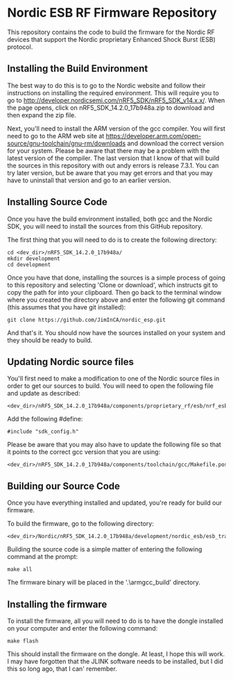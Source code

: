 Nordic ESB RF Firmware Repository
===

This repository contains the code to build the firmware for the Nordic RF devices that support the Nordic proprietary Enhanced Shock Burst (ESB) protocol.

Installing the Build Environment
---

The best way to do this is to go to the Nordic website and follow their instructions on installing the required environment.  This will require you to go to http://developer.nordicsemi.com/nRF5_SDK/nRF5_SDK_v14.x.x/.  When the page opens, click on nRF5_SDK_14.2.0_17b948a.zip to download and then expand the zip file.

Next, you'll need to install the ARM version of the gcc compiler.  You will first need to go to the ARM web site at https://developer.arm.com/open-source/gnu-toolchain/gnu-rm/downloads and download the correct version for your system.  Please be aware that there may be a problem with the latest version of the compiler.  The last version that I know of that will build the sources in this repository with out andy errors is release 7.3.1.  You can try later version, but be aware that you may get errors and that you may have to uninstall that version and go to an earlier version.

Installing Source Code
---
Once you have the build environment installed, both gcc and the Nordic SDK, you will need to install the sources from this GitHub repository.

The first thing that you will need to do is to create the following directory:
```
cd <dev_dir>/nRF5_SDK_14.2.0_17b948a/
mkdir development
cd development
```
Once you have that done, installing the sources is a simple process of going to this repository and selecting 'Clone or download', which instructs git to copy the path for into your clipboard.  Then go back to the terminal window where you created the directory above and enter the following git command (this assumes that you have git installed):
```
git clone https://github.com/JimInCA/nordic_esp.git
```
And that's it.  You should now have the sources installed on your system and they should be ready to build.

Updating Nordic source files
---

You'll first need to make a modification to one of the Nordic source files in order to get our sources to build.  You will need to open the following file and update as described:
```
<dev_dir>/nRF5_SDK_14.2.0_17b948a/components/proprietary_rf/esb/nrf_esb.h
```
Add the following #define:
```
#include "sdk_config.h"
```
Please be aware that you may also have to update the following file so that it points to the correct gcc version that you are using:
```
<dev_dir>/nRF5_SDK_14.2.0_17b948a/components/toolchain/gcc/Makefile.posix
```

Building our Source Code
---

Once you have everything installed and updated, you're ready for build our firmware.

To build the firmware, go to the following directory:
```
<dev_dir>/Nordic/nRF5_SDK_14.2.0_17b948a/development/nordic_esb/esb_transceiver/build/pca10031/armgcc
```
Building the source code is a simple matter of entering the following command at the prompt:
```
make all
```
The firmware binary will be placed in the '.\armgcc\_build' directory.


Installing the firmware
---

To install the firmware, all you will need to do is to have the dongle installed on your computer and enter the following command:
```
make flash
```
This should install the firmware on the dongle.  At least, I hope this will work.  I may have forgotten that the JLINK software needs to be installed, but I did this so long ago, that I can' remember.
